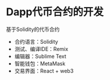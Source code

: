 # Dapp代币合约的开发
基于Solidity的代币合约
- 合约语言：Solidity
- 测试、编译IDE：Remix
- 编辑器：Sublime Text
- 智能钱包：MetaMask
- 交易界面：React + web3
